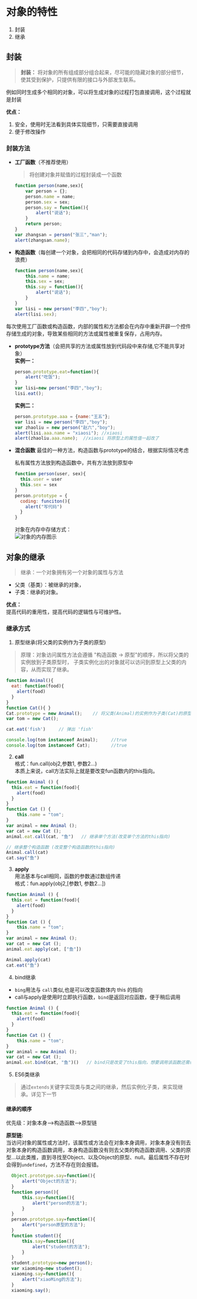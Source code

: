 # 对象的特性
1. 封装
2. 继承

## 封装
>  **封装：** 将对象的所有组成部分组合起来，尽可能的隐藏对象的部分细节，使其受到保护，只提供有限的接口与外部发生联系。

例如同时生成多个相同的对象，可以将生成对象的过程打包直接调用，这个过程就是封装

**优点：** </br>
  1. 安全，使用时无法看到具体实现细节，只需要直接调用
  2. 便于修改操作

### 封装方法
* **工厂函数**（不推荐使用）
  > 将创建对象并赋值的过程封装成一个函数

  ```javascript
  function person(name,sex){
      var person = {};
      person.name = name;
      person.sex = sex;
      person.say = function(){
          alert("说话");
      }
      return person;
  }
  var zhangsan = person("张三","man");
  alert(zhangsan.name);
  ```

* **构造函数**（每创建一个对象，会把相同的代码存储到内存中，会造成对内存的浪费）
  ```javascript
  function person(name,sex){
      this.name = name;
      this.sex = sex;
      this.say = function(){
          alert("说话");
      }
  }
  var lisi = new person("李四","boy");
  alert(lisi.sex);
  ```

每次使用工厂函数或构造函数，内部的属性和方法都会在内存中重新开辟一个控件存储生成的对象，导致某些相同的方法或属性被重复保存，占用内存。

* **prototype方法**（会把共享的方法或属性放到代码段中来存储,它不能共享对象）<br/>
	**实例一：**
  ```javascript
  person.prototype.eat=function(){
      alert("吃饭");
  }
  var lisi=new person("李四","boy");
  lisi.eat();
  ```

	**实例二：**
  ```javascript
  person.prototype.aaa = {name:"王五"};
  var lisi = new person("李四","boy");
  var zhaoliu = new person("赵六","boy");
  alert(lisi.aaa.name = "xiaosi"); //xiaosi
  alert(zhaoliu.aaa.name);  //xiaosi 将原型上的属性值一起改了
  ```

* **混合函数**
	最佳的一种方法，构造函数与prototype的结合，根据实际情况考虑

  私有属性方法放到构造函数中，共有方法放到原型中
  ```js
  function person(user, sex){
    this.user = user
    this.sex = sex
  }
  person.prototype = {
    coding: funciton(){
      alert("写代码")
    }
  }
  ```

  对象在内存中存储方式：  
  ![对象的内存图示](assets/001/07/02-1544607318000.png)



## 对象的继承
> 继承：一个对象拥有另一个对象的属性与方法

* 父类（基类）：被继承的对象，
* 子类：继承的对象。

**优点：** </br> 
提高代码的重用性，提高代码的逻辑性与可维护性。


### 继承方式
1. 原型继承(将父类的实例作为子类的原型)
  > 原理：对象访问属性方法会遵循 "构造函数 -> 原型"的顺序，所以将父类的实例放到子类原型时， 子类实例化出的对象就可以访问到原型上父类的内容，从而实现了继承。
  ```js
  function Animal(){
    eat: function(food){
      alert(food)
    }
  }
  function Cat(){ }
  Cat.prototype = new Animal();    // 将父类(Animal)的实例作为子类(Cat)的原型
  var tom = new Cat();

  cat.eat('fish')     // 弹出 'fish'

  console.log(tom instanceof Animal);     //true
  console.log(tom instanceof Cat);        //true
  ```
2. **call** <br/>
	格式：fun.call(obj2,参数1, 参数2...)<br/>
	本质上来说，call方法实际上就是要改变fun函数内的this指向。
  ```javascript
  function Animal () {
    this.eat = function(food){
      alert(food)
    }
  }
  function Cat () {
      this.name = "tom";
  }
  var animal = new Animal ();
  var cat = new Cat ();
  animal.eat.call(cat, "鱼")   // 继承单个方法(改变单个方法的this指向)

  // 继承整个构造函数 (改变整个构造函数的this指向)
  Animal.call(cat)
  cat.say("鱼")
  ```

3. **apply** <br/> 用法基本与call相同，函数的参数通过数组传递<br/>
	格式：fun.apply(obj2,[参数1, 参数2...])
  ```javascript
  function Animal () {
    this.eat = function(food){
      alert(food)
    }
  }
  function Cat () {
      this.name = "tom";
  }
  var animal = new Animal ();
  var cat = new Cat ();
  animal.eat.apply(cat, ["鱼"])

  Animal.apply(cat)
  cat.eat("鱼")
  ```
4. bind继承
  * `bing`用法与 `call`类似,也是可以改变函数体内 this 的指向
  * call与apply是使用时立即执行函数，`bind`是返回对应函数，便于稍后调用
  ```javascript
  function Animal () {
    this.eat = function(food){
      alert(food)
    }
  }
  function Cat () {
      this.name = "tom";
  }
  var animal = new Animal ();
  var cat = new Cat ();
  animal.eat.bind(cat, "鱼")()   // bind只是改变了this指向，想要调用该函数还需()
  ```

5. ES6类继承
  > 通过`extends`关键字实现类与类之间的继承，然后实例化子类，来实现继承。详见下一节


#### 继承的顺序
优先级：对象本身-->构造函数-->原型链

**原型链:**  
当访问对象的属性或方法时，该属性或方法会在对象本身调用，对象本身没有则去对象本身的构造函数调用，本身构造函数没有则去父类的构造函数调用、父类的原型...以此类推，直到寻找至Object、以及Object的原型、null。最后属性不存在时会得到`undefined`，方法不存在则会报错。

```js
  Object.prototype.say=function(){
      alert("Object的方法");
  }
  function person(){
      this.say=function(){
          alert("person的方法");
      }
  }
  person.prototype.say=function(){
      alert("person原型的方法");
  }
  function student(){
      this.say=function(){
          alert("student的方法");
      }
  }
  student.prototype=new person();
  var xiaoming=new student();
  xiaoming.say=function(){
      alert("xiaoMing的方法");
  }
  xiaoming.say();
```


